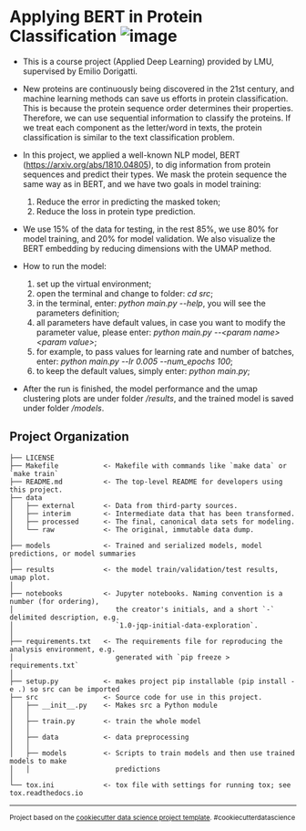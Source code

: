 Applying BERT in Protein Classification
![image](https://user-images.githubusercontent.com/34483849/221366597-066d0952-124f-4658-afbf-ea026806084d.png)
==============================

- This is a course project (Applied Deep Learning) provided by LMU, supervised by Emilio Dorigatti.

- New proteins are continuously being discovered in the 21st century, and machine learning methods can save us efforts in protein classification. This is because the protein sequence order determines their properties. Therefore, we can use sequential information to classify the proteins. If we treat each component as the letter/word in texts, the protein classification is similar to the text classification problem. 

- In this project, we applied a well-known NLP model, BERT (https://arxiv.org/abs/1810.04805), to dig information from protein sequences and predict their types. We mask the protein sequence the same way as in BERT, and we have two goals in model training:
    1. Reduce the error in predicting the masked token;
    2. Reduce the loss in protein type prediction.
    
- We use 15% of the data for testing, in the rest 85%, we use 80% for model training, and 20% for model validation. We also visualize the BERT embedding by reducing dimensions with the UMAP method.

- How to run the model:
    1. set up the virtual environment;
    2. open the terminal and change to folder: *cd src*;
    3. in the terminal, enter: *python main.py --help*, you will see the parameters definition;
    4. all parameters have default values, in case you want to modify the parameter value, please enter: *python main.py --\<param name\> \<param value\>*;
    5. for example, to pass values for learning rate and number of batches, enter:  *python main.py --lr 0.005 --num_epochs 100*;
    6. to keep the default values, simply enter:  *python main.py*;
    
- After the run is finished, the model performance and the umap clustering plots are under folder */results*, and the trained model is saved under folder */models*.

Project Organization
------------

    ├── LICENSE
    ├── Makefile           <- Makefile with commands like `make data` or `make train`
    ├── README.md          <- The top-level README for developers using this project.
    ├── data
    │   ├── external       <- Data from third-party sources.
    │   ├── interim        <- Intermediate data that has been transformed.
    │   ├── processed      <- The final, canonical data sets for modeling.
    │   └── raw            <- The original, immutable data dump.
    │
    ├── models             <- Trained and serialized models, model predictions, or model summaries
    │
    ├── results            <- the model train/validation/test results, umap plot.
    │
    ├── notebooks          <- Jupyter notebooks. Naming convention is a number (for ordering),
    │                         the creator's initials, and a short `-` delimited description, e.g.
    │                         `1.0-jqp-initial-data-exploration`.
    │
    ├── requirements.txt   <- The requirements file for reproducing the analysis environment, e.g.
    │                         generated with `pip freeze > requirements.txt`
    │
    ├── setup.py           <- makes project pip installable (pip install -e .) so src can be imported
    ├── src                <- Source code for use in this project.
    │   ├── __init__.py    <- Makes src a Python module
    │   │
    │   ├── train.py       <- train the whole model
    │   │
    │   ├── data           <- data preprocessing
    │   │
    │   ├── models         <- Scripts to train models and then use trained models to make
    │   │                     predictions
    │
    └── tox.ini            <- tox file with settings for running tox; see tox.readthedocs.io


--------

<p><small>Project based on the <a target="_blank" href="https://drivendata.github.io/cookiecutter-data-science/">cookiecutter data science project template</a>. #cookiecutterdatascience</small></p>
